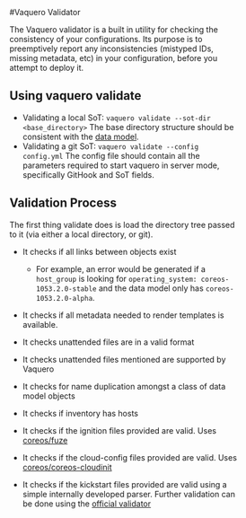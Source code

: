 <head>
            <meta charset="UTF-8">
            <!--[if IE]><meta http-equiv="X-UA-Compatible" content="IE=edge"><![endif]-->
            <meta name="viewport" content="width=device-width, initial-scale=1.0">
            <title>Vaquero Documentation</title>
            <link rel="stylesheet" type="text/css" href="../doc.css">
            <link rel="stylesheet" href="https://fonts.googleapis.com/css?family=Open+Sans:300,300italic,400,400italic,600,600italic%7CNoto+Serif:400,400italic,700,700italic%7CDroid+Sans+Mono:400">
            <style>
                .markdown-body {
                    box-sizing: border-box;
                    min-width: 200px;
                    max-width: 980px;
                    margin: 0 auto;
                    padding: 45px;
                }
            </style>
</head><article class="markdown-body">

#Vaquero Validator

The Vaquero validator is a built in utility for checking the consistency of your configurations. Its purpose is to preemptively report any inconsistencies (mistyped IDs, missing metadata, etc) in your configuration, before you attempt to deploy it.

## Using vaquero validate

- Validating a local SoT: `vaquero validate --sot-dir <base_directory>` The base directory structure should be consistent with the [data model](https://github.com/CiscoCloud/vaquero-docs/blob/gh-pages/docs/current/env-data-structure.md).
- Validating a git SoT: `vaquero validate --config config.yml` The config file should contain all the parameters required to start vaquero in server mode, specifically GitHook and SoT fields. 

## Validation Process

The first thing validate does is load the directory tree passed to it (via either a local directory, or git).

- It checks if all links between objects exist

  - For example, an error would be generated if a `host_group` is looking for `operating_system: coreos-1053.2.0-stable` and the data model only has `coreos-1053.2.0-alpha`. 

- It checks if all metadata needed to render templates is available.

- It checks unattended files are in a valid format

- It checks unattended files mentioned are supported by Vaquero

- It checks for name duplication amongst a class of data model objects

- It checks if inventory has hosts

- It checks if the ignition files provided are valid. Uses [coreos/fuze](https://github.com/coreos/fuze/tree/master/config)

- It checks if the cloud-config files provided are valid. Uses [coreos/coreos-cloudinit](github.com/coreos/coreos-cloudinit/config)

- It checks if the kickstart files provided are valid using a simple internally developed parser. Further validation can be done using the [official validator](http://fedoraproject.org/wiki/Pykickstart)


